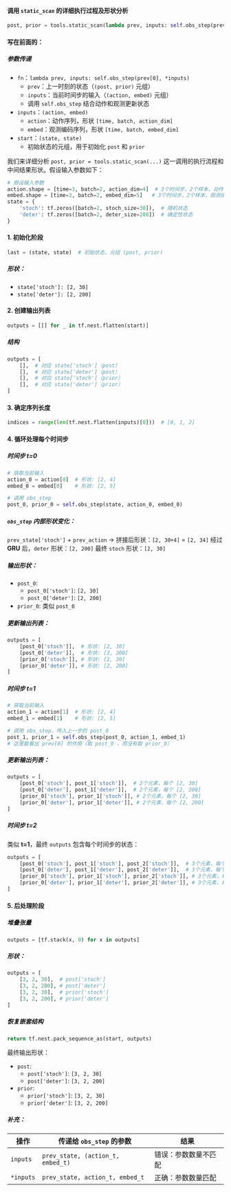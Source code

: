 #### 调用 `static_scan` 的详细执行过程及形状分析

```python
post, prior = tools.static_scan(lambda prev, inputs: self.obs_step(prev[0], *inputs),(action, embed), (state, state))
```

#### 写在前面的：
##### 参数传递
- `fn`：`lambda prev, inputs: self.obs_step(prev[0], *inputs)`
    - `prev`：上一时刻的状态（`(post, prior)` 元组）
    - `inputs`：当前时间步的输入（`(action, embed)` 元组）
    - 调用 `self.obs_step` 结合动作和观测更新状态
- `inputs`：`(action, embed)`
    - `action`：动作序列，形状 `[time, batch, action_dim]`
    - `embed`：观测编码序列，形状 `[time, batch, embed_dim]`
- `start`：`(state, state)`
    - 初始状态的元组，用于初始化 `post` 和 `prior`


我们来详细分析 `post, prior = tools.static_scan(...)` 这一调用的执行流程和中间结果形状。假设输入参数如下：
```python
# 假设输入参数
action.shape = [time=3, batch=2, action_dim=4]  # 3个时间步，2个样本，动作维度4
embed.shape = [time=3, batch=2, embed_dim=5]   # 3个时间步，2个样本，观测维度5
state = {
    'stoch': tf.zeros([batch=2, stoch_size=30]),  # 随机状态
    'deter': tf.zeros([batch=2, deter_size=200])  # 确定性状态
}
```
#### 1. 初始化阶段
```python
last = (state, state)  # 初始状态，元组 (post, prior)
```
##### 形状：

- `state['stoch']: [2, 30]`
- `state['deter']: [2, 200]`

#### 2. 创建输出列表
```python
outputs = [[] for _ in tf.nest.flatten(start)]
```
##### 结构
```python
outputs = [
    [],  # 对应 state['stoch']（post）
    [],  # 对应 state['deter']（post）
    [],  # 对应 state['stoch']（prior）
    [],  # 对应 state['deter']（prior）
]
```
#### 3. 确定序列长度
```python
indices = range(len(tf.nest.flatten(inputs)[0]))  # [0, 1, 2]
```
#### 4. 循环处理每个时间步
##### 时间步 t=0
```python
# 获取当前输入
action_0 = action[0]  # 形状: [2, 4]
embed_0 = embed[0]    # 形状: [2, 5]

# 调用 obs_step
post_0, prior_0 = self.obs_step(state, action_0, embed_0)
```

##### `obs_step` 内部形状变化：

`prev_state['stoch']` + `prev_action` → 拼接后形状：`[2, 30+4]` = `[2, 34]`
经过 **GRU** 后，`deter` 形状：`[2, 200]`
最终 `stoch` 形状：`[2, 30]`

##### 输出形状：

- `post_0`:
    - `post_0['stoch']`: `[2, 30]`
    - `post_0['deter']`: `[2, 200]`
- `prior_0`: 类似 `post_0`

##### 更新输出列表：
```python 
outputs = [
    [post_0['stoch']],  # 形状: [2, 30]
    [post_0['deter']],  # 形状: [2, 200]
    [prior_0['stoch']], # 形状: [2, 30]
    [prior_0['deter']], # 形状: [2, 200]
]
```

##### 时间步 t=1
```python
# 获取当前输入
action_1 = action[1]  # 形状: [2, 4]
embed_1 = embed[1]    # 形状: [2, 5]

# 调用 obs_step，传入上一步的 post_0
post_1, prior_1 = self.obs_step(post_0, action_1, embed_1) 
# 这里能看出 prev[0] 的作用（取 post_0 ，而没有取 prior_0）
```
##### 更新输出列表：
```python 
outputs = [
    [post_0['stoch'], post_1['stoch']],  # 2个元素，每个 [2, 30]
    [post_0['deter'], post_1['deter']],  # 2个元素，每个 [2, 200]
    [prior_0['stoch'], prior_1['stoch']], # 2个元素，每个 [2, 30]
    [prior_0['deter'], prior_1['deter']], # 2个元素，每个 [2, 200]
]
```

##### 时间步 t=2
类似 **t=1**，最终 `outputs` 包含每个时间步的状态：
```python 
outputs = [
    [post_0['stoch'], post_1['stoch'], post_2['stoch']],  # 3个元素，每个 [2, 30]
    [post_0['deter'], post_1['deter'], post_2['deter']],  # 3个元素，每个 [2, 200]
    [prior_0['stoch'], prior_1['stoch'], prior_2['stoch']], # 3个元素，每个 [2, 30]
    [prior_0['deter'], prior_1['deter'], prior_2['deter']], # 3个元素，每个 [2, 200]
]
```
#### 5. 后处理阶段
##### 堆叠张量
```python
outputs = [tf.stack(x, 0) for x in outputs]
```
##### 形状：
```python
outputs = [
    [3, 2, 30],  # post['stoch']
    [3, 2, 200], # post['deter']
    [3, 2, 30],  # prior['stoch']
    [3, 2, 200], # prior['deter']
]
```
##### 恢复嵌套结构
```python
return tf.nest.pack_sequence_as(start, outputs)
```
最终输出形状：

- `post`:
    - `post['stoch']`: `[3, 2, 30]`
    - `post['deter']`: `[3, 2, 200]`
- `prior`:
    - `prior['stoch']`: `[3, 2, 30]`
    - `prior['deter']`: `[3, 2, 200]`

##### 补充：
| 操作       | 传递给 `obs_step` 的参数          | 结果                     |
|------------|----------------------------------|--------------------------|
| `inputs`   | `prev_state, (action_t, embed_t)` | 错误：参数数量不匹配       |
| `*inputs`  | `prev_state, action_t, embed_t`   | 正确：参数数量匹配         |
